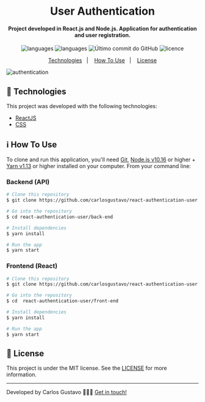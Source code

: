
<h1 align="center">
      User Authentication
</h1>

<h4 align="center">

Project developed in React.js and Node.js. Application for authentication and user registration.
</h4>
<p align="center">
  <img alt="languages" src="https://img.shields.io/github/languages/top/carlosgustavo/react-authentication-user">
  <img alt="languages" src="https://img.shields.io/github/languages/count/carlosgustavo/react-authentication-user">
  <img alt="Último commit do GitHub" src="https://img.shields.io/github/last-commit/carlosgustavo/react-authentication-user">
  <img alt="licence" src="https://img.shields.io/github/license/carlosgustavo/react-authentication-user">
</p>
<p align="center">
  <a href="#rocket-technologies"">Technologies</a>&nbsp;&nbsp;&nbsp;|&nbsp;&nbsp;&nbsp;
  <a href="#information_source-how-to-use">How To Use</a>&nbsp;&nbsp;&nbsp;|&nbsp;&nbsp;&nbsp;
  <a href="#memo-license">License</a>
</p>

![authentication](https://user-images.githubusercontent.com/53797220/95695691-aa3afc80-0c0e-11eb-81c0-8c937d692d50.gif)

## :rocket: Technologies

This project was developed with the following technologies:

-  [ReactJS](https://reactjs.org/)
-  [CSS](https://www.w3schools.com/css/)

## :information_source: How To Use

To clone and run this application, you'll need [Git](https://git-scm.com), [Node.js v10.16](https://nodejs.org/en/) or higher + [Yarn v1.13](https://yarnpkg.com/) or higher installed on your computer. From your command line:

<h3> Backend (API) </h3>

```bash
# Clone this repository
$ git clone https://github.com/carlosgustavo/react-authentication-user.git

# Go into the repository
$ cd react-authentication-user/back-end

# Install dependencies
$ yarn install

# Run the app
$ yarn start
```

<h3> Frontend (React) </h3>

```bash
# Clone this repository
$ git clone https://github.com/carlosgustavo/react-authentication-user.git

# Go into the repository
$ cd  react-authentication-user/front-end

# Install dependencies
$ yarn install

# Run the app
$ yarn start
```

## :memo: License
This project is under the MIT license. See the [LICENSE](https://github.com/carlosgustavo/react-authentication-user/blob/master/LICENSE) for more information.

---

Developed by Carlos Gustavo 👨🏻‍💻️ [Get in touch!](https://www.linkedin.com/in/carlos-gustavo-a71757190/)
